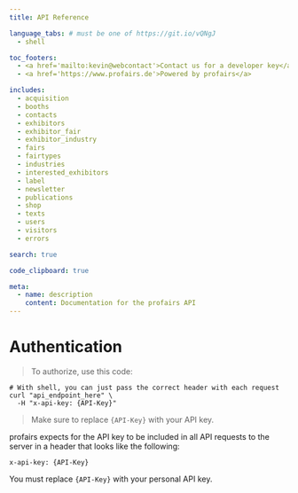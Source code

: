 ```yaml
---
title: API Reference

language_tabs: # must be one of https://git.io/vQNgJ
  - shell

toc_footers:
  - <a href='mailto:kevin@webcontact'>Contact us for a developer key</a>
  - <a href='https://www.profairs.de'>Powered by profairs</a>

includes:
  - acquisition
  - booths
  - contacts
  - exhibitors
  - exhibitor_fair
  - exhibitor_industry
  - fairs
  - fairtypes
  - industries
  - interested_exhibitors
  - label
  - newsletter
  - publications
  - shop
  - texts
  - users
  - visitors
  - errors

search: true

code_clipboard: true

meta:
  - name: description
    content: Documentation for the profairs API
---
```


<!-- # Introduction

Welcome to the profairs API! You can use our API to access profairs API endpoints, which can get information on various cats, kittens, and breeds in our database.

We have language bindings in Shell, Ruby, Python, and JavaScript! You can view code examples in the dark area to the right, and you can switch the programming language of the examples with the tabs in the top right.

This example API documentation page was created with [Slate](https://github.com/slatedocs/slate). Feel free to edit it and use it as a base for your own API's documentation. -->

# Authentication

> To authorize, use this code:

```shell
# With shell, you can just pass the correct header with each request
curl "api_endpoint_here" \
  -H "x-api-key: {API-Key}"
```

> Make sure to replace `{API-Key}` with your API key.

<!-- profairs uses API keys to allow access to the API. You can register a new profairs API key at our [developer portal](http://example.com/developers). -->

profairs expects for the API key to be included in all API requests to the server in a header that looks like the following:

`x-api-key: {API-Key}`

<aside class="notice">
You must replace <code>{API-Key}</code> with your personal API key.
</aside>

<!-- # Kittens

## Get All Kittens

```ruby
require 'profairs'

api = profairs::APIClient.authorize!('meowmeowmeow')
api.kittens.get
```

```python
import profairs

api = profairs.authorize('meowmeowmeow')
api.kittens.get()
```

```shell
curl "http://example.com/api/kittens" \
  -H "Authorization: meowmeowmeow"
```

```javascript
const profairs = require('profairs');

let api = profairs.authorize('meowmeowmeow');
let kittens = api.kittens.get();
```

> The above command returns JSON structured like this:

```json
[
  {
    "id": 1,
    "name": "Fluffums",
    "breed": "calico",
    "fluffiness": 6,
    "cuteness": 7
  },
  {
    "id": 2,
    "name": "Max",
    "breed": "unknown",
    "fluffiness": 5,
    "cuteness": 10
  }
]
```

This endpoint retrieves all kittens.

### HTTP Request

`GET http://example.com/api/kittens`

### Query Parameters

Parameter | Default | Description
--------- | ------- | -----------
include_cats | false | If set to true, the result will also include cats.
available | true | If set to false, the result will include kittens that have already been adopted.

<aside class="success">
Remember — a happy kitten is an authenticated kitten!
</aside>

## Get a Specific Kitten

```ruby
require 'profairs'

api = profairs::APIClient.authorize!('meowmeowmeow')
api.kittens.get(2)
```

```python
import profairs

api = profairs.authorize('meowmeowmeow')
api.kittens.get(2)
```

```shell
curl "http://example.com/api/kittens/2" \
  -H "Authorization: meowmeowmeow"
```

```javascript
const profairs = require('profairs');

let api = profairs.authorize('meowmeowmeow');
let max = api.kittens.get(2);
```

> The above command returns JSON structured like this:

```json
{
  "id": 2,
  "name": "Max",
  "breed": "unknown",
  "fluffiness": 5,
  "cuteness": 10
}
```

This endpoint retrieves a specific kitten.

<aside class="warning">Inside HTML code blocks like this one, you can't use Markdown, so use <code>&lt;code&gt;</code> blocks to denote code.</aside>

### HTTP Request

`GET http://example.com/kittens/<ID>`

### URL Parameters

Parameter | Description
--------- | -----------
ID | The ID of the kitten to retrieve

## Delete a Specific Kitten

```ruby
require 'profairs'

api = profairs::APIClient.authorize!('meowmeowmeow')
api.kittens.delete(2)
```

```python
import profairs

api = profairs.authorize('meowmeowmeow')
api.kittens.delete(2)
```

```shell
curl "http://example.com/api/kittens/2" \
  -X DELETE \
  -H "Authorization: meowmeowmeow"
```

```javascript
const profairs = require('profairs');

let api = profairs.authorize('meowmeowmeow');
let max = api.kittens.delete(2);
```

> The above command returns JSON structured like this:

```json
{
  "id": 2,
  "deleted" : ":("
}
```

This endpoint deletes a specific kitten.

### HTTP Request

`DELETE http://example.com/kittens/<ID>`

### URL Parameters

Parameter | Description
--------- | -----------
ID | The ID of the kitten to delete -->
